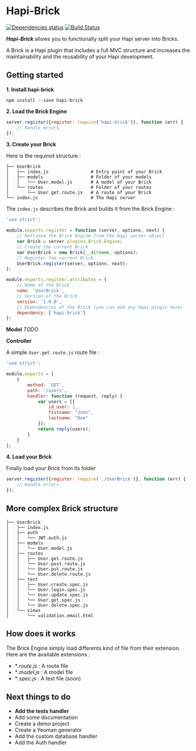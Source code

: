 # Hapi-Brick

[![Dependencies status](https://david-dm.org/caligone/hapi-brick.svg)](https://david-dm.org/caligone/hapi-brick)
[![Build Status](https://travis-ci.org/Caligone/hapi-brick.svg?branch=master)](https://travis-ci.org/Caligone/hapi-brick)

***Hapi-Brick*** allows you to functionally split your Hapi server into Bricks.

A Brick is a Hapi plugin that includes a full MVC structure and increases the maintainability and the reusability of your Hapi development.


## Getting started

**1. Install hapi-brick**

```
npm install --save hapi-brick
```

**2. Load the Brick Engine**
```js
server.register({register: require('hapi-brick')}, function (err) {
    // Handle errors
});
```

**3. Create your Brick**

Here is the required structure :
```
├── UserBrick
│   ├── index.js                # Entry point of your Brick
│   ├── models                  # Folder of your models
│   │   └── User.model.js       # A model of your Brick
│   └── routes                  # Folder of your routes
│       └── User.get.route.js   # A route of your Brick
└── index.js                    # The Hapi server
```

The `index.js` describes the Brick and builds it from the Brick Engine :
```js
'use strict';

module.exports.register = function (server, options, next) {
    // Retrieve the Brick Engine from the Hapi server object
    var Brick = server.plugins.Brick.Engine;
    // Create the current Brick
    var UserBrick = new Brick(__dirname, options);
    // Register the current Brick
    UserBrick.register(server, options, next);
};

module.exports.register.attributes = {
    // Name of the Brick
    name: 'UserBrick',
    // Version of the Brick
    version: '1.0.0',
    // Dependencies of the Brick (you can add any Hapi plugin here)
    dependency: ['hapi-brick']
};
```

**Model**
*TODO*

**Controller**


A simple `User.get.route.js` route file :
```js
'use strict';

module.exports = [
    {
        method: 'GET',
        path: '/users',
        handler: function (request, reply) {
            var users = [{
                id_user: 1,
                fistname: "John",
                lastname: "Doe"
            }];
            return reply(users);
        }
    }
];
```
**4. Load your Brick**

Finally load your Brick from its folder
```js
server.register({register: require('./UserBrick')}, function (err) {
    // Handle errors
});
```


## More complex Brick structure

```
├── UserBrick
│   ├── index.js
│   ├── auth
│   │   └── JWT.auth.js
│   ├── models
│   │   └── User.model.js
│   ├── routes
│   │   ├── User.get.route.js
│   │   └── User.post.route.js
│   │   └── User.put.route.js
│   │   └── User.delete.route.js
│   ├── test
│   │   ├── User.create.spec.js
│   │   └── User.login.spec.js
│   │   └── User.update.spec.js
│   │   └── User.get.spec.js
│   │   └── User.delete.spec.js
│   └── views
│       └── validation.email.html
```

## How does it works

The Brick Engine simply load differents kind of file from their extension. Here are the available extensions :
* **.route.js* : A route file
* **.model.js* : A model file
* **.spec.js* : A test file (soon)

## Next things to do

* **Add the tests handler**
* Add some documentation
* Create a demo project
* Create a Yeoman generator
* Add the custom database handler
* Add the Auth handler
